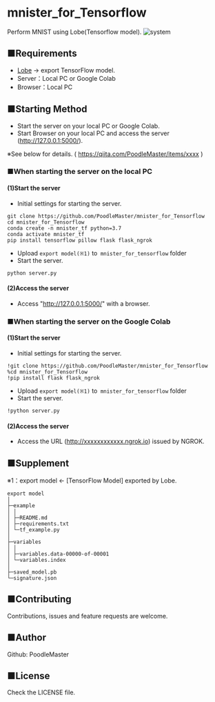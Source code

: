 # mnister_for_Tensorflow
Perform MNIST using Lobe(Tensorflow model).
![system](https://xxxx)

## ■Requirements
- [Lobe](https://lobe.ai/) -> export TensorFlow model.
- Server：Local PC or Google Colab
- Browser：Local PC

## ■Starting Method
- Start the server on your local PC or Google Colab.
- Start Browser on your local PC and access the server (http://127.0.0.1:5000/).

※See below for details. ( https://qiita.com/PoodleMaster/items/xxxx )

### ■When starting the server on the local PC
#### (1)Start the server
- Initial settings for starting the server.
``` 
git clone https://github.com/PoodleMaster/mnister_for_Tensorflow
cd mnister_for_Tensorflow
conda create -n mnister_tf python=3.7
conda activate mnister_tf
pip install tensorflow pillow flask flask_ngrok
```
- Upload `export model(※1)` to` mnister_for_tensorflow` folder
- Start the server.
```
python server.py
```

#### (2)Access the server
- Access "http://127.0.0.1:5000/" with a browser.


### ■When starting the server on the Google Colab
#### (1)Start the server
- Initial settings for starting the server.
``` 
!git clone https://github.com/PoodleMaster/mnister_for_Tensorflow
%cd mnister_for_Tensorflow
!pip install flask flask_ngrok
```
- Upload `export model(※1)` to` mnister_for_tensorflow` folder
- Start the server.
```
!python server.py
```

#### (2)Access the server
- Access the URL (http://xxxxxxxxxxxx.ngrok.io) issued by NGROK.

## ■Supplement
※1：export model <- [TensorFlow Model] exported by Lobe.
```
export model
│
├─example
│ │
│ ├─README.md
│ ├─requirements.txt
│ └─tf_example.py
│
├─variables
│ │
│ ├─variables.data-00000-of-00001
│ └─variables.index
│
├─saved_model.pb
└─signature.json
```

## ■Contributing
Contributions, issues and feature requests are welcome.

## ■Author
Github: PoodleMaster

## ■License
Check the LICENSE file.

